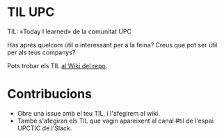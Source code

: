 # TIL UPC
TIL: «Today I learned» de la comunitat UPC

Has après quelcom útil o interessant per a la feina? Creus que pot ser útil per als teus companys?

Pots trobar els TIL [al Wiki del repo](https://github.com/UPC/til/wiki/TIL).

# Contribucions

* Obre una issue amb el teu TIL, i l'afegirem al wiki.
* També s'afegiran els TIL que vagin apareixent al canal #til de l'espai UPCTIC de l'Slack.
